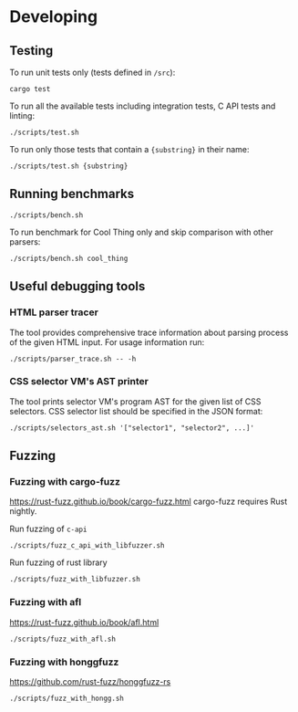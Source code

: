# Developing

## Testing

To run unit tests only (tests defined in `/src`):

```
cargo test
```

To run all the available tests including integration tests, C API tests and linting:

```
./scripts/test.sh
```

To run only those tests that contain a `{substring}` in their name:

```
./scripts/test.sh {substring}
```

## Running benchmarks

```
./scripts/bench.sh
```

To run benchmark for Cool Thing only and skip comparison with other parsers:

```
./scripts/bench.sh cool_thing
```

## Useful debugging tools

### HTML parser tracer

The tool provides comprehensive trace information about parsing process of the given HTML input. For usage information run:

```
./scripts/parser_trace.sh -- -h
```

### CSS selector VM's AST printer

The tool prints selector VM's program AST for the given list of CSS selectors. CSS selector list should be specified in the JSON format:

```
./scripts/selectors_ast.sh '["selector1", "selector2", ...]'
```

## Fuzzing

### Fuzzing with cargo-fuzz
https://rust-fuzz.github.io/book/cargo-fuzz.html
cargo-fuzz requires Rust nightly.

Run fuzzing of `c-api`

```
./scripts/fuzz_c_api_with_libfuzzer.sh
```

Run fuzzing of rust library

```
./scripts/fuzz_with_libfuzzer.sh
```

### Fuzzing with afl
https://rust-fuzz.github.io/book/afl.html


```
./scripts/fuzz_with_afl.sh
```

### Fuzzing with honggfuzz
https://github.com/rust-fuzz/honggfuzz-rs

```
./scripts/fuzz_with_hongg.sh
```